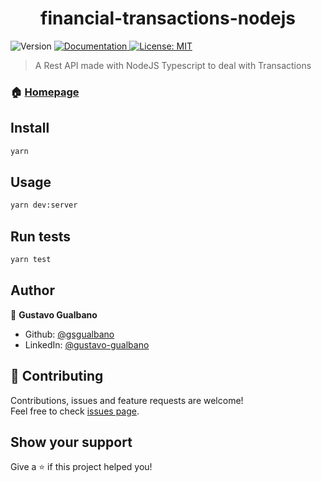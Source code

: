 <h1 align="center">financial-transactions-nodejs </h1>
<p>
  <img alt="Version" src="https://img.shields.io/badge/version-1.0.0-blue.svg?cacheSeconds=2592000" />
  <a href="https://github.com/gsgualbano/financial-transactions-nodejs#readme" target="_blank">
    <img alt="Documentation" src="https://img.shields.io/badge/documentation-yes-brightgreen.svg" />
  </a>
  <a href="#" target="_blank">
    <img alt="License: MIT" src="https://img.shields.io/badge/License-MIT-yellow.svg" />
  </a>
</p>

> A Rest API made with NodeJS Typescript to deal with Transactions

### 🏠 [Homepage](https://github.com/gsgualbano/financial-transactions-nodejs#readme)

## Install

```sh
yarn
```

## Usage

```sh
yarn dev:server
```

## Run tests

```sh
yarn test
```

## Author

👤 **Gustavo Gualbano**

* Github: [@gsgualbano](https://github.com/gsgualbano)
* LinkedIn: [@gustavo-gualbano](https://www.linkedin.com/in/gustavo-gualbano-378074130/)

## 🤝 Contributing

Contributions, issues and feature requests are welcome!<br />Feel free to check [issues page](https://github.com/gsgualbano/financial-transactions-nodejs/issues).

## Show your support

Give a ⭐️ if this project helped you!
